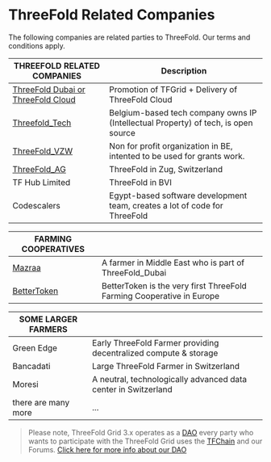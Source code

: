 <h1> ThreeFold Related Companies </h1>

The following companies are related parties to ThreeFold. Our terms and conditions apply.

| THREEFOLD RELATED COMPANIES                                     | Description                                                                        |
| --------------------------------------------------------------- | ---------------------------------------------------------------------------------- |
| [ThreeFold Dubai or ThreeFold Cloud](./threefold_dubai.md) | Promotion of TFGrid + Delivery of ThreeFold Cloud                                  |
| [Threefold_Tech](./threefold_tech.md)                      | Belgium-based tech company owns IP (Intellectual Property) of tech, is open source |
| [ThreeFold_VZW](./threefold_vzw.md)                        | Non for profit organization in BE, intented to be used for grants work.            |
| [ThreeFold_AG](./threefold_ag.md)                          | ThreeFold in Zug, Switzerland                                                      |
| TF Hub Limited                                                  | ThreeFold in BVI                                                                   |
| Codescalers                                                     | Egypt-based software development team, creates a lot of code for ThreeFold         |


| FARMING COOPERATIVES                 |                                                  |
| ------------------------------------ | ------------------------------------------------ |
| [Mazraa](./mazraa.md)           | A farmer in Middle East who is part of ThreeFold_Dubai |
| [BetterToken](./bettertoken.md) | BetterToken is the very first ThreeFold Farming Cooperative in Europe        |


| SOME LARGER FARMERS |                                                                  |
| ------------------- | ---------------------------------------------------------------- |
| Green Edge          | Early ThreeFold Farmer providing decentralized compute & storage |
| Bancadati           | Large ThreeFold Farmer in Switzerland                            |
| Moresi              | A neutral, technologically advanced data center in Switzerland   |
| there are many more | ...                                                              |

> Please note, ThreeFold Grid 3.x operates as a [DAO](./dao/dao.md) every party who wants to participate with the ThreeFold Grid uses the [TFChain](./tfchain.md) and our Forums.
> [Click here for more info about our DAO](./dao/tfdao.md)